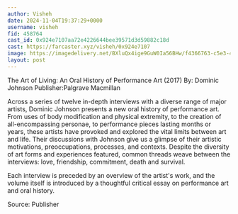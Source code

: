 ```yaml
---
author: Visheh
date: 2024-11-04T19:37:29+0000
username: visheh
fid: 458764
cast_id: 0x924e7107aa72e4226644bee39571d3d59882c18d
cast: https://farcaster.xyz/visheh/0x924e7107
image: https://imagedelivery.net/BXluQx4ige9GuW0Ia56BHw/f4366763-c5e3-466a-a7fd-213b12319900/original
layout: post
---
```


The Art of Living: An Oral History of Performance Art (2017)
By: Dominic Johnson
Publisher:Palgrave Macmillan

Across a series of twelve in-depth interviews with a diverse range of major artists, Dominic Johnson presents a new oral history of performance art. From uses of body modification and physical extremity, to the creation of all-encompassing personae, to performance pieces lasting months or years, these artists have provoked and explored the vital limits between art and life. Their discussions with Johnson give us a glimpse of their artistic motivations, preoccupations, processes, and contexts. Despite the diversity of art forms and experiences featured, common threads weave between the interviews: love, friendship, commitment, death and survival.

Each interview is preceded by an overview of the artist's work, and the volume itself is introduced by a thoughtful critical essay on performance art and oral history.

Source: Publisher

<img src='https://imagedelivery.net/BXluQx4ige9GuW0Ia56BHw/f4366763-c5e3-466a-a7fd-213b12319900/original' alt='' referrerpolicy='no-referrer'/>
